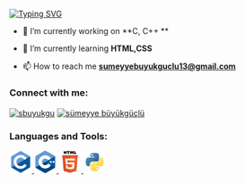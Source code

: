 

<a href="https://git.io/typing-svg"><img src="https://readme-typing-svg.herokuapp.com?color=75F7C6&lines=Hi%2C+I'm+S%C3%BCmeyye+B%C3%9CY%C3%9CKG%C3%9C%C3%87L%C3%9C" alt="Typing SVG" /></a>

- 🔭 I’m currently working on **C, C++ **

- 🌱 I’m currently learning **HTML,CSS**

- 📫 How to reach me **sumeyyebuyukguclu13@gmail.com**


<h3 align="left">Connect with me:</h3>
<p align="left">
<a href="https://twitter.com/sbuyukgu" target="blank"><img align="center" src="https://raw.githubusercontent.com/rahuldkjain/github-profile-readme-generator/master/src/images/icons/Social/twitter.svg" alt="sbuyukgu" height="30" width="40" /></a>
<a href="https://www.linkedin.com/in/s%C3%BCmeyye-b%C3%BCy%C3%BCkg%C3%BC%C3%A7l%C3%BC-12b915238/" target="blank"><img align="center" src="https://raw.githubusercontent.com/rahuldkjain/github-profile-readme-generator/master/src/images/icons/Social/linked-in-alt.svg" alt="sümeyye büyükgüçlü" height="30" width="40" /></a>
</p>



<h3 align="left">Languages and Tools:</h3>
<p align="left"> <a href="https://www.cprogramming.com/" target="_blank" rel="noreferrer"> <img src="https://raw.githubusercontent.com/devicons/devicon/master/icons/c/c-original.svg" alt="c" width="40" height="40"/> </a> <a href="https://www.w3schools.com/cpp/" target="_blank" rel="noreferrer"> <img src="https://raw.githubusercontent.com/devicons/devicon/master/icons/cplusplus/cplusplus-original.svg" alt="cplusplus" width="40" height="40"/> </a> <a href="https://www.w3.org/html/" target="_blank" rel="noreferrer"> <img src="https://raw.githubusercontent.com/devicons/devicon/master/icons/html5/html5-original-wordmark.svg" alt="html5" width="40" height="40"/> </a> <a href="https://www.python.org" target="_blank" rel="noreferrer"> <img src="https://raw.githubusercontent.com/devicons/devicon/master/icons/python/python-original.svg" alt="python" width="40" height="40"/> </a> </p>
